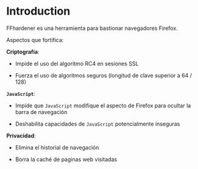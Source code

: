 # Introduction #

FFhardener es una herramienta para bastionar navegadores Firefox.

Aspectos que fortifica:

**Criptografía**:

  * Impide el uso del algoritmo RC4 en sesiones SSL

  * Fuerza el uso de algoritmos seguros (longitud de clave superior a 64 / 128)

**`JavaScript`**:

  * Impide que `JavaScript` modifique el aspecto de Firefox para ocultar la barra de navegación

  * Deshabilita capacidades de `JavaScript` potencialmente inseguras

**Privacidad**:

  * Elimina el historial de navegación

  * Borra la caché de paginas web visitadas